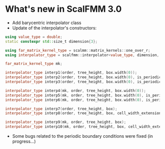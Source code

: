 # What's new in **ScalFMM 3.0**

- Add barycentric interpolator class
- Update of the interpolator's constructors:

```c++
using value_type = double;
static constexpr std::size_t dimension{3};

using far_matrix_kernel_type = scalmm::matrix_kernels::one_over_r;
using interpolator_type = scalfmm::interpolator<value_type, dimension, far_matrix_kernel_type, scalfmm::options::uniform_<scalfmm::options::fft_>>;

far_matrix_kernel_type mk;

interpolator_type interp1(order, tree_height, box.width(0));
interpolator_type interp2(order, tree_height, box.width(0), is_periodic);
interpolator_type interp3(order, tree_height, box.width(0), is_periodic, cell_width_extension);

interpolator_type interp4(mk, order, tree_height, box.width(0));
interpolator_type interp5(mk, order, tree_height, box.width(0), is_periodic);
interpolator_type interp6(mk, order, tree_height, box.width(0), is_periodic, cell_width_extension);

interpolator_type interp7(order, tree_height, box);
interpolator_type interp8(order, tree_height, box, cell_width_extension);

interpolator_type interp9(mk, order, tree_height, box);
interpolator_type interp10(mk, order, tree_height, box, cell_width_extension);

```

- Some bugs related to the periodic boundary conditions were fixed (in progress...)